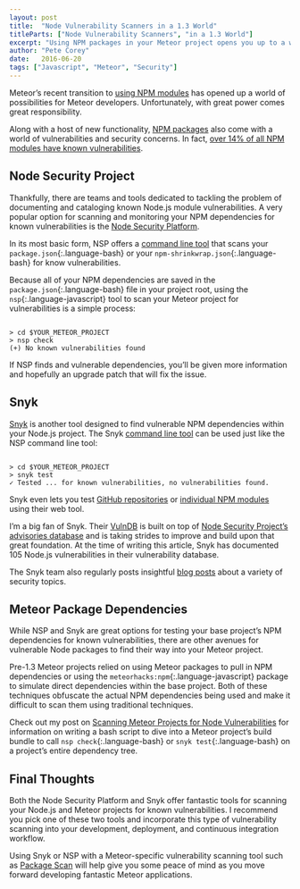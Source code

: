 ```yaml
---
layout: post
title:  "Node Vulnerability Scanners in a 1.3 World"
titleParts: ["Node Vulnerability Scanners", "in a 1.3 World"]
excerpt: "Using NPM packages in your Meteor project opens you up to a world of vulnerabilities. How can you be sure you're using secure packages?"
author: "Pete Corey"
date:   2016-06-20
tags: ["Javascript", "Meteor", "Security"]
---
```


Meteor’s recent transition to [using NPM modules](http://info.meteor.com/blog/announcing-meteor-1.3) has opened up a world of possibilities for Meteor developers. Unfortunately, with great power comes great responsibility.

Along with a host of new functionality, [NPM packages](https://www.npmjs.com/) also come with a world of vulnerabilities and security concerns. In fact, [over 14% of all NPM modules have known vulnerabilities](https://snyk.io/#try).

## Node Security Project

Thankfully, there are teams and tools dedicated to tackling the problem of documenting and cataloging known Node.js module vulnerabilities. A very popular option for scanning and monitoring your NPM dependencies for known vulnerabilities is the [Node Security Platform](https://nodesecurity.io/).

In its most basic form, NSP offers a [command line tool](https://nodesecurity.io/opensource) that scans your `package.json`{:.language-bash} or your `npm-shrinkwrap.json`{:.language-bash} for know vulnerabilities.

Because all of your NPM dependencies are saved in the `package.json`{:.language-bash} file in your project root, using the `nsp`{:.language-javascript} tool to scan your Meteor project for vulnerabilities is a simple process:

<pre class="language-bash"><code class="language-bash">
> cd $YOUR_METEOR_PROJECT
> nsp check
(+) No known vulnerabilities found
</code></pre>

If NSP finds and vulnerable dependencies, you’ll be given more information and hopefully an upgrade patch that will fix the issue.

## Snyk

[Snyk](https://snyk.io/) is another tool designed to find vulnerable NPM dependencies within your Node.js project. The Snyk [command line tool](https://snyk.io/test#local-project) can be used just like the NSP command line tool:

<pre class="language-bash"><code class="language-bash">
> cd $YOUR_METEOR_PROJECT
> snyk test
✓ Tested ... for known vulnerabilities, no vulnerabilities found.
</code></pre>

Snyk even lets you test [GitHub repositories](https://snyk.io/test#github-repo) or [individual NPM modules](https://snyk.io/test#npm-package) using their web tool.

I’m a big fan of Snyk. Their [VulnDB](https://snyk.io/vuln/) is built on top of [Node Security Project’s advisories database](https://nodesecurity.io/advisories) and is taking strides to improve and build upon that great foundation. At the time of writing this article, Snyk has documented 105 Node.js vulnerabilities in their vulnerability database.

The Snyk team also regularly posts insightful [blog posts](https://snyk.io/blog/) about a variety of security topics.

## Meteor Package Dependencies

While NSP and Snyk are great options for testing your base project’s NPM dependencies for known vulnerabilities, there are other avenues for vulnerable Node packages to find their way into your Meteor project.

Pre-1.3 Meteor projects relied on using Meteor packages to pull in NPM dependencies or using the `meteorhacks:npm`{:.language-javascript} package to simulate direct dependencies within the base project. Both of these techniques obfuscate the actual NPM dependencies being used and make it difficult to scan them using traditional techniques.

Check out my post on [Scanning Meteor Projects for Node Vulnerabilities](http://blog.east5th.co/2015/12/07/scanning-meteor-projects-for-node-vulnerabilities/) for information on writing a bash script to dive into a Meteor project’s build bundle to call `nsp check`{:.language-bash} or `snyk test`{:.language-bash} on a project’s entire dependency tree.

## Final Thoughts

Both the Node Security Platform and Snyk offer fantastic tools for scanning your Node.js and Meteor projects for known vulnerabilities. I recommend you pick one of these two tools and incorporate this type of vulnerability scanning into your development, deployment, and continuous integration workflow.

Using Snyk or NSP with a Meteor-specific vulnerability scanning tool such as [Package Scan](http://blog.east5th.co/2015/04/27/meteor-package-scan/) will help give you some peace of mind as you move forward developing fantastic Meteor applications.
